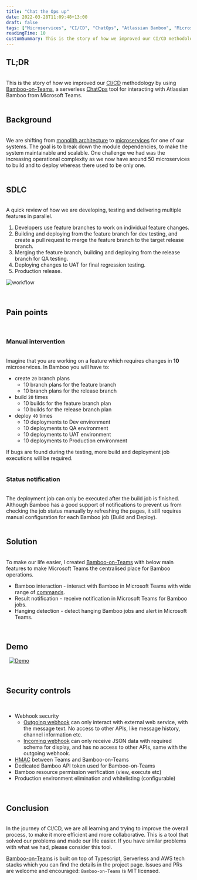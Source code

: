 ```yaml
---
title: "Chat the Ops up"
date: 2022-03-28T11:09:48+13:00
draft: false
tags: ["Microservices", "CI/CD", "ChatOps", "Atlassian Bamboo", "Microsoft Teams", "AWS", "Typescript", "Serverless"]
readingTime: 10
customSummary: This is the story of how we improved our CI/CD methodology by using Bamboo-on-Teams, a serverless ChatOps tool for interacting with Atlassian Bamboo from Microsoft Teams.  
---
```


## TL;DR
\
This is the story of how we improved our [CI/CD](https://en.wikipedia.org/wiki/CI/CD) methodology by using [Bamboo-on-Teams](https://github.com/GaaraZhu/bamboo-on-teams), a serverless [ChatOps](https://www.atlassian.com/blog/software-teams/what-is-chatops-adoption-guide) tool for interacting with Atlassian Bamboo from Microsoft Teams.  
&nbsp;

## Background
\
We are shifting from [monolith architecture](https://en.wikipedia.org/wiki/Monolithic_application) to [microservices](https://en.wikipedia.org/wiki/Microservices) for one of our systems. The goal is to break down the module dependencies, to make the system maintainable and scalable. One challenge we had was the increasing operational complexity as we now have around 50 microservices to build and to deploy whereas there used to be only one.  
&nbsp;

## SDLC
\
A quick review of how we are developing, testing and delivering multiple features in parallel.
1. Developers use feature branches to work on individual feature changes.
2. Building and deploying from the feature branch for dev testing, and create a pull request to merge the feature branch to the target release branch.
3. Merging the feature branch, building and deploying from the release branch for QA testing.
4. Deploying changes to UAT for final regression testing.
5. Production release.

![workflow](/images/chat-the-ops-up/cicd-workflow.png)
  
&nbsp;

## Pain points  
&nbsp;

### Manual intervention
\
Imagine that you are working on a feature which requires changes in **10** microservices. In Bamboo you will have to:
* create `20` branch plans
    - 10 branch plans for the feature branch
    - 10 branch plans for the release branch
* build `20` times
    - 10 builds for the feature branch plan
    - 10 builds for the release branch plan
* deploy `40` times
    - 10 deployments to Dev environment
    - 10 deployments to QA environment
    - 10 deployments to UAT environment
    - 10 deployments to Production environment

If bugs are found during the testing, more build and deployment job executions will be required.  
&nbsp;
### Status notification  
\
The deployment job can only be executed after the build job is finished. Although Bamboo has a good support of notifications to prevent us from checking the job status manually by refreshing the pages, it still requires manual configuration for each Bamboo job (Build and Deploy).  
&nbsp;
## Solution
\
To make our life easier, I created [Bamboo-on-Teams](https://github.com/GaaraZhu/bamboo-on-teams) with below main features to make Microsoft Teams the centralised place for Bamboo operations.
* Bamboo interaction - interact with Bamboo in Microsoft Teams with wide range of [commands](https://github.com/GaaraZhu/bamboo-on-teams#available-commands).
* Result notification - receive notification in Microsoft Teams for Bamboo jobs.
* Hanging detection - detect hanging Bamboo jobs and alert in Microsoft Teams.
  
&nbsp;

## Demo 
&nbsp;
[![Demo](https://img.youtube.com/vi/JR8zbS7uKuA/0.jpg)](https://youtu.be/JR8zbS7uKuA)
  
&nbsp;

## Security controls  
&nbsp;
* Webhook security
  - [Outgoing webhook](https://docs.microsoft.com/en-us/microsoftteams/platform/webhooks-and-connectors/how-to/add-outgoing-webhook?tabs=urljsonpayload%2Cdotnet) can only interact with external web service, with the message text. No access to other APIs, like message history, channel information etc.
  - [Incoming webhook](https://docs.microsoft.com/en-us/microsoftteams/platform/webhooks-and-connectors/how-to/add-incoming-webhook) can only receive JSON data with required schema for display, and has no access to other APIs, same with the outgoing webhook.
* [HMAC](https://en.wikipedia.org/wiki/HMAC) between Teams and Bamboo-on-Teams
* Dedicated Bamboo API token used for Bamboo-on-Teams
* Bamboo resource permission verification (view, execute etc)
* Production environment elimination and whitelisting (configurable)
  
&nbsp;

## Conclusion
\
In the journey of CI/CD, we are all learning and trying to improve the overall process, to make it more efficient and more collaborative. This is a tool that solved our problems and made our life easier. If you have similar problems with what we had, please consider this tool.

[Bamboo-on-Teams](https://github.com/GaaraZhu/bamboo-on-teams) is built on top of Typescript, Serverless and AWS tech stacks which you can find the details in the project page. Issues and PRs are welcome and encouraged: `Bamboo-on-Teams` is MIT licensed.  
&nbsp;  
&nbsp;
